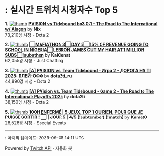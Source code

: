 # : 실시간 트위치 시청자수 Top 5

**1.** [![thumb](https://static-cdn.jtvnw.net/previews-ttv/live_user_nix-320x180.jpg)](https://twitch.tv/Nix)
**[PVISION vs Tidebound bo3 0:1 - The Road to The International w/ Alagon](https://twitch.tv/Nix)** by **Nix**<br>73,210명 시청  - Dota 2

**2.** [![thumb](https://static-cdn.jtvnw.net/previews-ttv/live_user_kaicenat-320x180.jpg)](https://twitch.tv/KaiCenat)
**[⬜MAFIATHON 3⬜️DAY 5⬜15% OF REVENUE GOING TO SCHOOL IN NIGERIA⬜LEBRON JAMES CUT MY HAIR AT 1 MILLION SUBS⬜!subathon](https://twitch.tv/KaiCenat)** by **KaiCenat**<br>62,055명 시청  - Just Chatting

**3.** [![thumb](https://static-cdn.jtvnw.net/previews-ttv/live_user_dota2ti_ru-320x180.jpg)](https://twitch.tv/dota2ti_ru)
**[[A] PVISION vs. Team Tidebound - Игра 2 - ДОРОГА НА TI 2025: ПЛЕЙ-ОФФ](https://twitch.tv/dota2ti_ru)** by **dota2ti_ru**<br>44,890명 시청  - Dota 2

**4.** [![thumb](https://static-cdn.jtvnw.net/previews-ttv/live_user_dota2ti-320x180.jpg)](https://twitch.tv/dota2ti)
**[[A] PVision vs. Team Tidebound - Game 2 - The Road to The International: Playoffs 2025](https://twitch.tv/dota2ti)** by **dota2ti**<br>38,150명 시청  - Dota 2

**5.** [![thumb](https://static-cdn.jtvnw.net/previews-ttv/live_user_kamet0-320x180.jpg)](https://twitch.tv/Kamet0)
**[100H ENFERMÉ | 5 JEUX, TOP 1 OU RIEN, POUR QUE JE PUISSE SORTIR ! ⬜️ | JOUR 5 | 4/5 (!subtember) (!match)](https://twitch.tv/Kamet0)** by **Kamet0**<br>26,526명 시청  - Special Events


---
: 마지막 업데이트: 2025-09-05 14:11 UTC

Powered by [Twitch API](https://dev.twitch.tv/docs/api/reference) · 자동화 봇